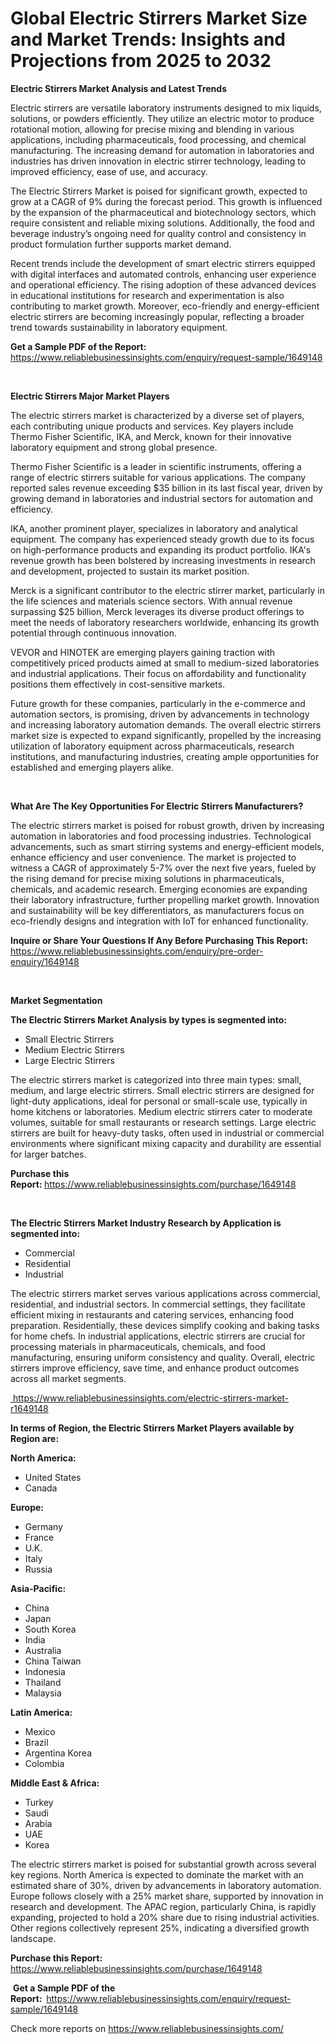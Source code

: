 <p><h1>Global Electric Stirrers Market Size and Market Trends: Insights and Projections from 2025 to 2032</h1></p><p><strong>Electric Stirrers Market Analysis and Latest Trends</strong></p>
<p><p>Electric stirrers are versatile laboratory instruments designed to mix liquids, solutions, or powders efficiently. They utilize an electric motor to produce rotational motion, allowing for precise mixing and blending in various applications, including pharmaceuticals, food processing, and chemical manufacturing. The increasing demand for automation in laboratories and industries has driven innovation in electric stirrer technology, leading to improved efficiency, ease of use, and accuracy.</p><p>The Electric Stirrers Market is poised for significant growth, expected to grow at a CAGR of 9% during the forecast period. This growth is influenced by the expansion of the pharmaceutical and biotechnology sectors, which require consistent and reliable mixing solutions. Additionally, the food and beverage industry’s ongoing need for quality control and consistency in product formulation further supports market demand.</p><p>Recent trends include the development of smart electric stirrers equipped with digital interfaces and automated controls, enhancing user experience and operational efficiency. The rising adoption of these advanced devices in educational institutions for research and experimentation is also contributing to market growth. Moreover, eco-friendly and energy-efficient electric stirrers are becoming increasingly popular, reflecting a broader trend towards sustainability in laboratory equipment.</p></p>
<p><strong>Get a Sample PDF of the Report:&nbsp;</strong> <a href="https://www.reliablebusinessinsights.com/enquiry/request-sample/1649148?utm_campaign=2238&utm_medium=2&utm_source=Github&utm_content=ia&utm_term=09042025&utm_id=electric-stirrers">https://www.reliablebusinessinsights.com/enquiry/request-sample/1649148</a></p>
<p>&nbsp;</p>
<p><strong>Electric Stirrers Major Market Players</strong></p>
<p><p>The electric stirrers market is characterized by a diverse set of players, each contributing unique products and services. Key players include Thermo Fisher Scientific, IKA, and Merck, known for their innovative laboratory equipment and strong global presence. </p><p>Thermo Fisher Scientific is a leader in scientific instruments, offering a range of electric stirrers suitable for various applications. The company reported sales revenue exceeding $35 billion in its last fiscal year, driven by growing demand in laboratories and industrial sectors for automation and efficiency.</p><p>IKA, another prominent player, specializes in laboratory and analytical equipment. The company has experienced steady growth due to its focus on high-performance products and expanding its product portfolio. IKA's revenue growth has been bolstered by increasing investments in research and development, projected to sustain its market position.</p><p>Merck is a significant contributor to the electric stirrer market, particularly in the life sciences and materials science sectors. With annual revenue surpassing $25 billion, Merck leverages its diverse product offerings to meet the needs of laboratory researchers worldwide, enhancing its growth potential through continuous innovation.</p><p>VEVOR and HINOTEK are emerging players gaining traction with competitively priced products aimed at small to medium-sized laboratories and industrial applications. Their focus on affordability and functionality positions them effectively in cost-sensitive markets.</p><p>Future growth for these companies, particularly in the e-commerce and automation sectors, is promising, driven by advancements in technology and increasing laboratory automation demands. The overall electric stirrers market size is expected to expand significantly, propelled by the increasing utilization of laboratory equipment across pharmaceuticals, research institutions, and manufacturing industries, creating ample opportunities for established and emerging players alike.</p></p>
<p>&nbsp;</p>
<p><strong>What Are The Key Opportunities For Electric Stirrers Manufacturers?</strong></p>
<p><p>The electric stirrers market is poised for robust growth, driven by increasing automation in laboratories and food processing industries. Technological advancements, such as smart stirring systems and energy-efficient models, enhance efficiency and user convenience. The market is projected to witness a CAGR of approximately 5-7% over the next five years, fueled by the rising demand for precise mixing solutions in pharmaceuticals, chemicals, and academic research. Emerging economies are expanding their laboratory infrastructure, further propelling market growth. Innovation and sustainability will be key differentiators, as manufacturers focus on eco-friendly designs and integration with IoT for enhanced functionality.</p></p>
<p><strong>Inquire or Share Your Questions If Any Before Purchasing This Report:</strong> <a href="https://www.reliablebusinessinsights.com/enquiry/pre-order-enquiry/1649148?utm_campaign=2238&utm_medium=2&utm_source=Github&utm_content=ia&utm_term=09042025&utm_id=electric-stirrers">https://www.reliablebusinessinsights.com/enquiry/pre-order-enquiry/1649148</a></p>
<p>&nbsp;</p>
<p><strong>Market Segmentation</strong></p>
<p><strong>The Electric Stirrers Market Analysis by types is segmented into:</strong></p>
<p><ul><li>Small Electric Stirrers</li><li>Medium Electric Stirrers</li><li>Large Electric Stirrers</li></ul></p>
<p><p>The electric stirrers market is categorized into three main types: small, medium, and large electric stirrers. Small electric stirrers are designed for light-duty applications, ideal for personal or small-scale use, typically in home kitchens or laboratories. Medium electric stirrers cater to moderate volumes, suitable for small restaurants or research settings. Large electric stirrers are built for heavy-duty tasks, often used in industrial or commercial environments where significant mixing capacity and durability are essential for larger batches.</p></p>
<p><strong>Purchase this Report:&nbsp;</strong><a href="https://www.reliablebusinessinsights.com/purchase/1649148?utm_campaign=2238&utm_medium=2&utm_source=Github&utm_content=ia&utm_term=09042025&utm_id=electric-stirrers">https://www.reliablebusinessinsights.com/purchase/1649148</a></p>
<p>&nbsp;</p>
<p><strong>The Electric Stirrers Market Industry Research by Application is segmented into:</strong></p>
<p><ul><li>Commercial</li><li>Residential</li><li>Industrial</li></ul></p>
<p><p>The electric stirrers market serves various applications across commercial, residential, and industrial sectors. In commercial settings, they facilitate efficient mixing in restaurants and catering services, enhancing food preparation. Residentially, these devices simplify cooking and baking tasks for home chefs. In industrial applications, electric stirrers are crucial for processing materials in pharmaceuticals, chemicals, and food manufacturing, ensuring uniform consistency and quality. Overall, electric stirrers improve efficiency, save time, and enhance product outcomes across all market segments.</p></p>
<p><a href="https://www.reliablebusinessinsights.com/electric-stirrers-market-r1649148?utm_campaign=2238&utm_medium=2&utm_source=Github&utm_content=ia&utm_term=09042025&utm_id=electric-stirrers">&nbsp;https://www.reliablebusinessinsights.com/electric-stirrers-market-r1649148</a></p>
<p><strong>In terms of Region, the Electric Stirrers Market Players available by Region are:</strong></p>
<p>
    <p> <strong> North America: </strong>
        <ul>
            <li>United States</li>
            <li>Canada</li>
        </ul>
        </p> 
    <p> <strong> Europe: </strong>
        <ul>
            <li>Germany</li>
            <li>France</li>
            <li>U.K.</li>
            <li>Italy</li>
            <li>Russia</li>
        </ul>
        </p> 
    <p> <strong> Asia-Pacific: </strong>
        <ul>
            <li>China</li>
            <li>Japan</li>
            <li>South Korea</li>
            <li>India</li>
            <li>Australia</li>
            <li>China Taiwan</li>
            <li>Indonesia</li>
            <li>Thailand</li>
            <li>Malaysia</li>
        </ul>
        </p> 
    <p> <strong> Latin America: </strong>
        <ul>
            <li>Mexico</li>
            <li>Brazil</li>
            <li>Argentina Korea</li>
            <li>Colombia</li>
        </ul>
        </p> 
    <p> <strong> Middle East & Africa: </strong>
        <ul>
            <li>Turkey</li>
            <li>Saudi</li>
            <li>Arabia</li>
            <li>UAE</li>
            <li>Korea</li>
        </ul>
    </p>
    </p>
<p><p>The electric stirrers market is poised for substantial growth across several key regions. North America is expected to dominate the market with an estimated share of 30%, driven by advancements in laboratory automation. Europe follows closely with a 25% market share, supported by innovation in research and development. The APAC region, particularly China, is rapidly expanding, projected to hold a 20% share due to rising industrial activities. Other regions collectively represent 25%, indicating a diversified growth landscape.</p></p>
<p><strong>Purchase this Report: </strong><a href="https://www.reliablebusinessinsights.com/purchase/1649148?utm_campaign=2238&utm_medium=2&utm_source=Github&utm_content=ia&utm_term=09042025&utm_id=electric-stirrers">https://www.reliablebusinessinsights.com/purchase/1649148</a></p>
<p>&nbsp;<strong>Get a Sample PDF of the Report:&nbsp;&nbsp;</strong><a href="https://www.reliablebusinessinsights.com/enquiry/request-sample/1649148?utm_campaign=2238&utm_medium=2&utm_source=Github&utm_content=ia&utm_term=09042025&utm_id=electric-stirrers">https://www.reliablebusinessinsights.com/enquiry/request-sample/1649148</a></p>
<p><strong></strong></p>
<p>Check more reports on <a href="https://www.reliablebusinessinsights.com/?utm_campaign=2238&utm_medium=2&utm_source=Github&utm_content=ia&utm_term=09042025&utm_id=electric-stirrers">https://www.reliablebusinessinsights.com/</a></p>